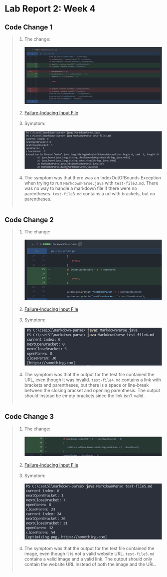 # Lab Report 2: Week 4

## Code Change 1
>1. The change:
<br><br>
![Image](photos/codechange1.png)
<br><br>
>2. [Failure-Inducing Input File](https://github.com/jhxyjhxy/markdown-parse/blob/main/test-file3.md)
<br><br>
>3. Symptom: 
<br><br>
![Image](photos/codechange1_symptom.png)
<br><br>
>4. The symptom was that there was an IndexOutOfBounds Exception when trying to run `MarkdownParse.java` with `test-file3.md`. There was no way to handle a markdown file if there were no parentheses. `test-file3.md` contains a url with brackets, but no parentheses.
<br><br>

## Code Change 2
>1. The change:
<br><br>
![Image](photos/codechange2.png)
<br><br>
>2. [Failure-Inducing Input File](https://github.com/jhxyjhxy/markdown-parse/blob/main/test-file4.md)
<br><br>
>3. Symptom:
<br><br>
![Image](photos/codechange2_symptom.png)
<br><br>
>4. The symptom was that the output for the test file contained the URL, even though it was invalid. `test-file4.md` contains a link with brackets and parentheses, but there is a space or line-break between the closing bracket and opening parenthesis. The output should instead be empty brackets since the link isn't valid.
<br><br>

## Code Change 3
>1. The change:
<br><br>
![Image](photos/codechange3.png)
<br><br>
>2. [Failure-Inducing Input File](https://github.com/jhxyjhxy/markdown-parse/blob/main/test-file4.md)
<br><br>
>3. Symptom:
<br><br>
![Image](photos/codechange3_symptom.png)
<br><br>
>4. The symptom was that the output for the test file contained the image, even though it is not a valid website URL. `test-file5.md` contains a valid image and a valid link. The output should only contain the website URL instead of both the image and the URL.
<br><br>